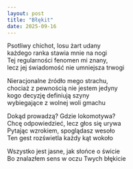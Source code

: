 ```yaml
---
layout: post
title: "Błękit"
date: 2025-09-16
---
```


Psotliwy chichot, losu żart udany  
każdego ranka stawia mnie na nogi  
Tej regularności fenomen mi znany,  
lecz jej świadomość nie umniejsza trwogi

Nieracjonalne źródło mego strachu,  
chociaż z pewnością nie jestem jedyny  
kogo decyzję definiują szyny  
wybiegające z wolnej woli gmachu

Dokąd prowadzą? Gdzie lokomotywa?  
Chcę odpowiedzieć, lecz głos się urywa  
Pytając wzrokiem, spoglądasz wesoło  
Ten gest rozświetla każdy kąt wokoło

Wszystko jest jasne, jak słońce o świcie  
Bo znalazłem sens w oczu Twych błękicie